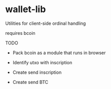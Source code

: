 # wallet-lib

Utilities for client-side ordinal handling


requires bcoin


TODO

- Pack bcoin as a module that runs in browser

- Identify utxo with inscription

- Create send inscription

- Create send BTC